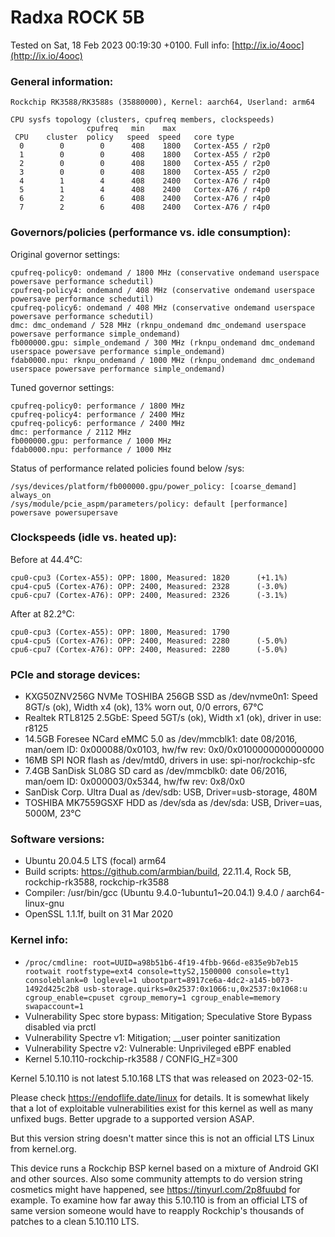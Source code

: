 # Radxa ROCK 5B

Tested on Sat, 18 Feb 2023 00:19:30 +0100. Full info: [http://ix.io/4ooc](http://ix.io/4ooc)

### General information:

    Rockchip RK3588/RK3588s (35880000), Kernel: aarch64, Userland: arm64
    
    CPU sysfs topology (clusters, cpufreq members, clockspeeds)
                     cpufreq   min    max
     CPU    cluster  policy   speed  speed   core type
      0        0        0      408    1800   Cortex-A55 / r2p0
      1        0        0      408    1800   Cortex-A55 / r2p0
      2        0        0      408    1800   Cortex-A55 / r2p0
      3        0        0      408    1800   Cortex-A55 / r2p0
      4        1        4      408    2400   Cortex-A76 / r4p0
      5        1        4      408    2400   Cortex-A76 / r4p0
      6        2        6      408    2400   Cortex-A76 / r4p0
      7        2        6      408    2400   Cortex-A76 / r4p0

### Governors/policies (performance vs. idle consumption):

Original governor settings:

    cpufreq-policy0: ondemand / 1800 MHz (conservative ondemand userspace powersave performance schedutil)
    cpufreq-policy4: ondemand / 408 MHz (conservative ondemand userspace powersave performance schedutil)
    cpufreq-policy6: ondemand / 408 MHz (conservative ondemand userspace powersave performance schedutil)
    dmc: dmc_ondemand / 528 MHz (rknpu_ondemand dmc_ondemand userspace powersave performance simple_ondemand)
    fb000000.gpu: simple_ondemand / 300 MHz (rknpu_ondemand dmc_ondemand userspace powersave performance simple_ondemand)
    fdab0000.npu: rknpu_ondemand / 1000 MHz (rknpu_ondemand dmc_ondemand userspace powersave performance simple_ondemand)

Tuned governor settings:

    cpufreq-policy0: performance / 1800 MHz
    cpufreq-policy4: performance / 2400 MHz
    cpufreq-policy6: performance / 2400 MHz
    dmc: performance / 2112 MHz
    fb000000.gpu: performance / 1000 MHz
    fdab0000.npu: performance / 1000 MHz

Status of performance related policies found below /sys:

    /sys/devices/platform/fb000000.gpu/power_policy: [coarse_demand] always_on
    /sys/module/pcie_aspm/parameters/policy: default [performance] powersave powersupersave

### Clockspeeds (idle vs. heated up):

Before at 44.4°C:

    cpu0-cpu3 (Cortex-A55): OPP: 1800, Measured: 1820      (+1.1%)
    cpu4-cpu5 (Cortex-A76): OPP: 2400, Measured: 2328      (-3.0%)
    cpu6-cpu7 (Cortex-A76): OPP: 2400, Measured: 2326      (-3.1%)

After at 82.2°C:

    cpu0-cpu3 (Cortex-A55): OPP: 1800, Measured: 1790 
    cpu4-cpu5 (Cortex-A76): OPP: 2400, Measured: 2280      (-5.0%)
    cpu6-cpu7 (Cortex-A76): OPP: 2400, Measured: 2280      (-5.0%)

### PCIe and storage devices:

  * KXG50ZNV256G NVMe TOSHIBA 256GB SSD as /dev/nvme0n1: Speed 8GT/s (ok), Width x4 (ok), 13% worn out, 0/0 errors, 67°C
  * Realtek RTL8125 2.5GbE: Speed 5GT/s (ok), Width x1 (ok), driver in use: r8125
  * 14.5GB Foresee NCard eMMC 5.0 as /dev/mmcblk1: date 08/2016, man/oem ID: 0x000088/0x0103, hw/fw rev: 0x0/0x0100000000000000
  * 16MB SPI NOR flash as /dev/mtd0, drivers in use: spi-nor/rockchip-sfc
  * 7.4GB SanDisk SL08G SD card as /dev/mmcblk0: date 06/2016, man/oem ID: 0x000003/0x5344, hw/fw rev: 0x8/0x0
  * SanDisk Corp. Ultra Dual as /dev/sdb: USB, Driver=usb-storage, 480M
  * TOSHIBA MK7559GSXF HDD as /dev/sda as /dev/sda: USB, Driver=uas, 5000M, 23°C

### Software versions:

  * Ubuntu 20.04.5 LTS (focal) arm64
  * Build scripts: https://github.com/armbian/build, 22.11.4, Rock 5B, rockchip-rk3588, rockchip-rk3588
  * Compiler: /usr/bin/gcc (Ubuntu 9.4.0-1ubuntu1~20.04.1) 9.4.0 / aarch64-linux-gnu
  * OpenSSL 1.1.1f, built on 31 Mar 2020

### Kernel info:

  * `/proc/cmdline: root=UUID=a98b51b6-4f19-4fbb-966d-e835e9b7eb15 rootwait rootfstype=ext4 console=ttyS2,1500000 console=tty1 consoleblank=0 loglevel=1 ubootpart=8917ce6a-4dc2-a145-b073-1492d425c2b8 usb-storage.quirks=0x2537:0x1066:u,0x2537:0x1068:u   cgroup_enable=cpuset cgroup_memory=1 cgroup_enable=memory swapaccount=1`
  * Vulnerability Spec store bypass: Mitigation; Speculative Store Bypass disabled via prctl
  * Vulnerability Spectre v1:        Mitigation; __user pointer sanitization
  * Vulnerability Spectre v2:        Vulnerable: Unprivileged eBPF enabled
  * Kernel 5.10.110-rockchip-rk3588 / CONFIG_HZ=300

Kernel 5.10.110 is not latest 5.10.168 LTS that was released on 2023-02-15.

Please check https://endoflife.date/linux for details. It is somewhat likely
that a lot of exploitable vulnerabilities exist for this kernel as well as
many unfixed bugs. Better upgrade to a supported version ASAP.

But this version string doesn't matter since this is not an official LTS Linux
from kernel.org.

This device runs a Rockchip BSP kernel based on a mixture of Android GKI and
other sources. Also some community attempts to do version string cosmetics
might have happened, see https://tinyurl.com/2p8fuubd for example. To examine
how far away this 5.10.110 is from an official LTS of same version someone
would have to reapply Rockchip's thousands of patches to a clean 5.10.110 LTS.